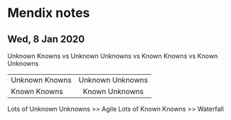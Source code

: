 # Mendix notes

## Wed, 8 Jan 2020

Unknown Knowns vs Unknown Unknowns vs Known Knowns vs Known Unknowns

|         |            |
| ------------- |:-------------:|
| Unknown Knowns      | Unknown Unknowns |
| Known Knowns      | Known Unknowns      |

 Lots of Unknown Unknowns >> Agile
 Lots of Known Knowns >> Waterfall
